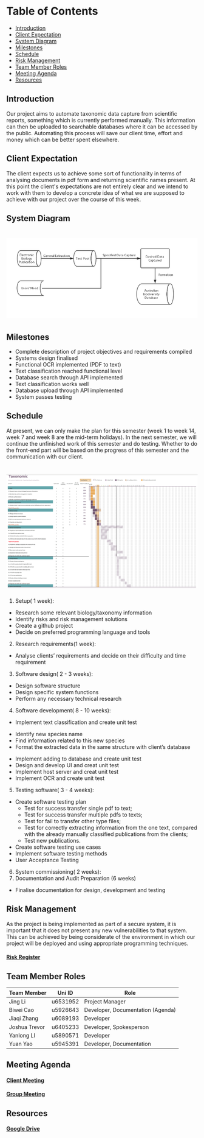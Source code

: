 Table of Contents
=================
  * [Introduction](#introduction)
  * [Client Expectation](#client-expectation)
  * [System Diagram](#system-diagram)
  * [Milestones](#milestones)
  * [Schedule](#schedule)
  * [Risk Management](#risk-management)
  * [Team Member Roles](#team-member-roles)
  * [Meeting Agenda](#meeting-agenda)
  * [Resources](#resources)
## Introduction
Our project aims to automate taxonomic data capture from scientific reports, something which is currently performed manually. This information can then be uploaded to searchable databases where it can be accessed by the public. Automating this process will save our client time, effort and money which can be better spent elsewhere.
## Client Expectation
The client expects us to achieve some sort of functionality in terms of analysing documents in pdf form and returning scientific names present. At this point the client's expectations are not entirely clear and we intend to work with them to develop a concrete idea of what we are supposed to achieve with our project over the course of this week.
## System Diagram
# ![Diagram](Resources/diagram.png)
## Milestones
- Complete description of project objectives and requirements compiled
- Systems design finalised
- Functional OCR implemented (PDF to text)
- Text classification reached functional level
- Database search through API implemented
- Text classification works well
- Database upload through API implemented
- System passes testing
## Schedule
At present, we can only make the plan for this semester (week 1 to week 14, week 7 and week 8 are the mid-term holidays). 
In the next semester, we will continue the unfinished work of this semester and do testing. Whether to do the front-end part will be based on the progress of this semester and the communication with our client.
# ![Schedule](Resources/Schedule4.png)
1. Setup( 1 week):
- Research some relevant biology/taxonomy information
- Identify risks and risk management solutions
- Create a github project
- Decide on preferred programming language and tools
2. Research requirements(1 week):
- Analyse clients’ requirements and decide on their difficulty and time requirement
3. Software design( 2 - 3 weeks):
- Design software structure
- Design specific system functions
- Perform any necessary technical research 
4. Software development( 8 - 10 weeks):
-	Implement text classification and create unit test
  * Identify new species name
  * Find information related to this new species
  * Format the extracted data in the same structure with client’s database
-	Implement adding to database and create unit test
-	Design and develop UI and creat unit test
- Implement host server and creat unit test
-	Implement OCR and create unit test
5. Testing software( 3 - 4 weeks):
- Create software testing plan
  * Test for success transfer single pdf to text; 
  *	Test for success transfer multiple pdfs to texts;
  * Test for fail to transfer other type files;
  * Test for correctly extracting information from the one text, compared with the already manually classified publications from the clients;
  *	Test new publications.
- Create software testing use cases
- Implement software testing methods
- User Acceptance Testing
6. System commissioning( 2 weeks):
7. Documentation and Audit Preparation (6 weeks)
- Finalise documentation for design, development and testing
## Risk Management
As the project is being implemented as part of a secure system, it is important that it does not present any new vulnerabilities to that system. This can be achieved by being considerate of the environment in which our project will be deployed and using appropriate programming techniques.
#### [Risk Register](https://drive.google.com/drive/folders/1VyUxQys5N7-MRKLpOc4DQ5fEEyYf8H6q?usp=sharing)
## Team Member Roles

| Team Member            | Uni ID         | Role                            |
| -----------------------| ---------------| --------------------------------|
| Jing Li                | u6531952       | Project Manager                 |
| Biwei Cao              | u5926643       | Developer, Documentation (Agenda)|
| Jiaqi Zhang            | u6089193       | Developer                       |
| Joshua Trevor          | u6405233       | Developer, Spokesperson         |
| Yanlong LI             | u5890571       | Developer                       |
| Yuan Yao               | u5945391       | Developer, Documentation        |

## Meeting Agenda
#### [Client Meeting](https://drive.google.com/drive/folders/1mm_xKNJ9t8DZAf-LZkJD0TDQlAKYAVky?usp=sharing)
#### [Group Meeting](https://drive.google.com/drive/folders/1MDCKulVX2guaDb-cfK7kPHIie3Kgz8MA?usp=sharing)

## Resources
#### [Google Drive](https://drive.google.com/open?id=1827uZfi0IwiuHkuLUU6tcL8gX5F0Jx0d)

